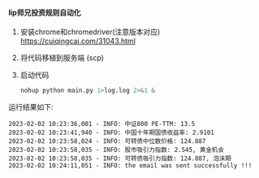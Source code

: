 #### lip师兄投资规则自动化     

1. 安装chrome和chromedriver(注意版本对应)    
  https://cuiqingcai.com/31043.html

2. 将代码移植到服务端 (scp)

3. 启动代码

   ```python
   nohup python main.py 1>log.log 2>&1 &
   ```

   

运行结果如下:
```angular2html
2023-02-02 10:23:36,001 - INFO: 中证800 PE-TTM: 13.5
2023-02-02 10:23:41,940 - INFO: 中国十年期国债收益率: 2.9101
2023-02-02 10:23:58,024 - INFO: 可转债中位数价格: 124.887
2023-02-02 10:23:58,035 - INFO: 股市吸引力指数: 2.545, 黄金机会
2023-02-02 10:23:58,035 - INFO: 可转债吸引力指数: 124.887, 泡沫期
2023-02-02 10:24:11,051 - INFO: the email was sent successfully !!!
```







